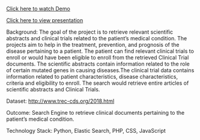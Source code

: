 [Click here to watch Demo](https://www.screencast.com/t/gK8oWTB4wQRZ)

[Click here to view presentation](https://github.com/poojaghatge6/Information-Storage-and-Retrieval/blob/master/Search%20Engine%20for%20Clinical%20Data/Search%20Engine%20for%20clinical%20data.pptx)

Background: The goal of the project is to retrieve relevant scientific abstracts and clinical trials related to the patient’s medical condition. The projects aim to help in the treatment, prevention, and prognosis of the disease pertaining to a patient. The patient can find relevant clinical trials to enroll or would have been eligible to enroll from the retrieved Clinical Trial documents. The scientific abstracts contain information related to the role of certain mutated genes in causing diseases.The clinical trial data contains information related to patient characteristics, disease characteristics, criteria and eligibility to enroll. The search would retrieve entire articles of scientific abstracts and Clinical Trials.

Dataset: 
http://www.trec-cds.org/2018.html

Outcome: Search Engine to retrieve clinical documents pertaining to the patient’s medical condition.

Technology Stack: Python, Elastic Search, PHP, CSS, JavaScript
